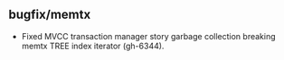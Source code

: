 ## bugfix/memtx

* Fixed MVCC transaction manager story garbage collection breaking memtx TREE
  index iterator (gh-6344).
